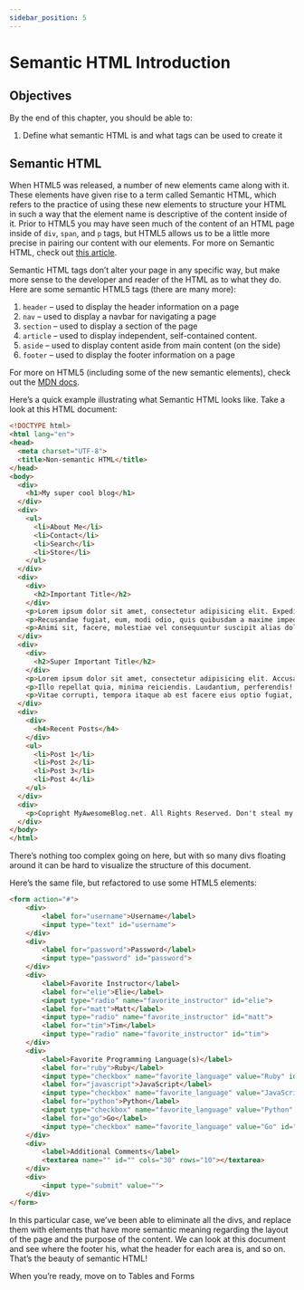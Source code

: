 ```yaml
---
sidebar_position: 5
---
```


# Semantic HTML Introduction

## Objectives

By the end of this chapter, you should be able to:

1. Define what semantic HTML is and what tags can be used to create it

## Semantic HTML

When HTML5 was released, a number of new elements came along with it. These elements have given rise to a term called Semantic HTML, which refers to the practice of using these new elements to structure your HTML in such a way that the element name is descriptive of the content inside of it. Prior to HTML5 you may have seen much of the content of an HTML page inside of `div`, `span`, and `p` tags, but HTML5 allows us to be a little more precise in pairing our content with our elements. For more on Semantic HTML, check out [this article](https://en.wikipedia.org/wiki/Semantic_HTML).

Semantic HTML tags don’t alter your page in any specific way, but make more sense to the developer and reader of the HTML as to what they do. Here are some semantic HTML5 tags (there are many more):

1. `header` – used to display the header information on a page
2. `nav` – used to display a navbar for navigating a page
3. `section` – used to display a section of the page
4. `article` – used to display independent, self-contained content.
5. `aside` – used to display content aside from main content (on the side)
6. `footer` – used to display the footer information on a page

For more on HTML5 (including some of the new semantic elements), check out the [MDN docs](https://developer.mozilla.org/en-US/docs/Web/Guide/HTML/HTML5).

Here’s a quick example illustrating what Semantic HTML looks like. Take a look at this HTML document:
```html
<!DOCTYPE html>
<html lang="en">
<head>
  <meta charset="UTF-8">
  <title>Non-semantic HTML</title>
</head>
<body>
  <div>
    <h1>My super cool blog</h1>
  </div>
  <div>
    <ul>
      <li>About Me</li>
      <li>Contact</li>
      <li>Search</li>
      <li>Store</li>
    </ul>
  </div>
  <div>
    <div>
      <h2>Important Title</h2>
    </div>
    <p>Lorem ipsum dolor sit amet, consectetur adipisicing elit. Expedita, ullam maiores? Ex, eum! Ducimus ut velit ad ullam quisquam fugit vitae harum eligendi, qui necessitatibus, laudantium reprehenderit nihil, sint aperiam!</p>
    <p>Recusandae fugiat, eum, modi odio, quis quibusdam a maxime impedit accusamus ipsum nulla maiores commodi voluptas saepe nisi laudantium doloremque perferendis suscipit! Ullam consequuntur veritatis, atque quidem reiciendis facilis voluptatum!</p>
    <p>Animi sit, facere, molestiae vel consequuntur suscipit alias dolorem adipisci hic non id sint illum, doloremque iure ut assumenda! Provident neque asperiores, vitae ab. Ducimus recusandae sed rerum doloribus consequatur!</p>
  </div>
  <div>
    <div>
      <h2>Super Important Title</h2>
    </div>
    <p>Lorem ipsum dolor sit amet, consectetur adipisicing elit. Accusantium consequuntur ab, aliquid facilis omnis praesentium recusandae. Aliquid itaque omnis nam harum sit! Explicabo eum consectetur aut repellendus, nostrum hic iste.</p>
    <p>Illo repellat quia, minima reiciendis. Laudantium, perferendis! Laudantium consectetur impedit at nobis error aspernatur repellendus quaerat, quas repudiandae maxime. Architecto consequatur, autem natus quaerat illo accusamus! Voluptatem accusantium pariatur perspiciatis!</p>
    <p>Vitae corrupti, tempora itaque ab est facere eius optio fugiat, ex possimus beatae nulla esse molestias suscipit quisquam nostrum sunt quod mollitia. Mollitia reiciendis, aspernatur. Quas, eligendi temporibus earum debitis?</p>
  </div>
  <div>
    <div>
      <h4>Recent Posts</h4>
    </div>
    <ul>
      <li>Post 1</li>
      <li>Post 2</li>
      <li>Post 3</li>
      <li>Post 4</li>
    </ul>
  </div>
  <div>
    <p>Copright MyAwesomeBlog.net. All Rights Reserved. Don't steal my stuff!</p>
  </div>
</body>
</html>
```

There’s nothing too complex going on here, but with so many divs floating around it can be hard to visualize the structure of this document.

Here’s the same file, but refactored to use some HTML5 elements:

```html
<form action="#">
    <div>
        <label for="username">Username</label>
        <input type="text" id="username">
    </div>
    <div>
        <label for="password">Password</label>
        <input type="password" id="password">
    </div>
    <div>
        <label>Favorite Instructor</label>
        <label for="elie">Elie</label>
        <input type="radio" name="favorite_instructor" id="elie">
        <label for="matt">Matt</label>
        <input type="radio" name="favorite_instructor" id="matt">
        <label for="tim">Tim</label>
        <input type="radio" name="favorite_instructor" id="tim">
    </div>
    <div>
        <label>Favorite Programming Language(s)</label>
        <label for="ruby">Ruby</label>
        <input type="checkbox" name="favorite_language" value="Ruby" id="ruby">
        <label for="javascript">JavaScript</label>
        <input type="checkbox" name="favorite_language" value="JavaScript" id="javascript">
        <label for="python">Python</label>
        <input type="checkbox" name="favorite_language" value="Python" id="python">
        <label for="go">Go</label>
        <input type="checkbox" name="favorite_language" value="Go" id="go">
    </div>
    <div>
        <label>Additional Comments</label>
        <textarea name="" id="" cols="30" rows="10"></textarea>
    </div>
    <div>
        <input type="submit" value="">
    </div>
</form>
```

In this particular case, we’ve been able to eliminate all the divs, and replace them with elements that have more semantic meaning regarding the layout of the page and the purpose of the content. We can look at this document and see where the footer his, what the header for each area is, and so on. That’s the beauty of semantic HTML!

When you’re ready, move on to Tables and Forms
